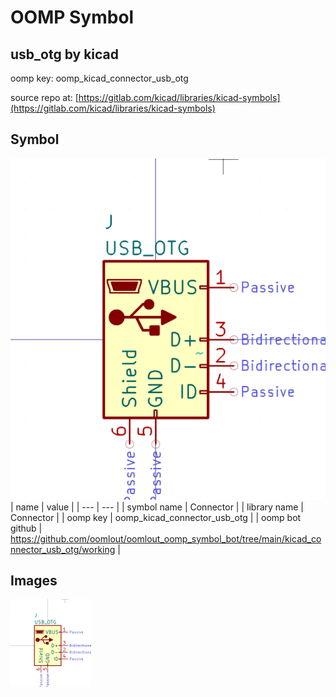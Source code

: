 # OOMP Symbol  
## usb_otg  by kicad  
  
oomp key: oomp_kicad_connector_usb_otg  
  
source repo at: [https://gitlab.com/kicad/libraries/kicad-symbols](https://gitlab.com/kicad/libraries/kicad-symbols)  
## Symbol  
  
[![working.png](working_600.png)](working.png)  
| name | value | 
| --- | --- | 
| symbol name | Connector | 
| library name | Connector | 
| oomp key | oomp_kicad_connector_usb_otg | 
| oomp bot github | https://github.com/oomlout/oomlout_oomp_symbol_bot/tree/main/kicad_connector_usb_otg/working | 
## Images  
  
[![working.png](working_140.png)](working.png)  
